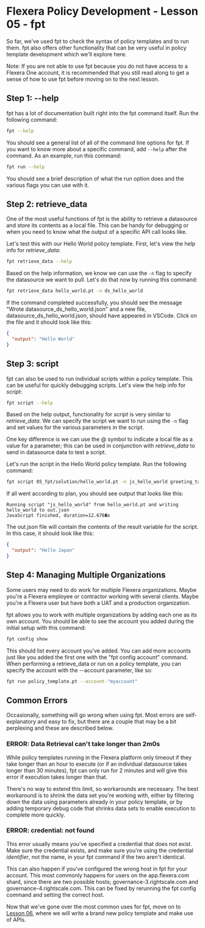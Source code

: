 # Flexera Policy Development - Lesson 05 - fpt

So far, we've used fpt to check the syntax of policy templates and to run them. fpt also offers other functionality that can be very useful in policy template development which we'll explore here.

Note: If you are not able to use fpt because you do not have access to a Flexera One account, it is recommended that you still read along to get a sense of how to use fpt before moving on to the next lesson.

## Step 1: --help

fpt has a lot of documentation built right into the fpt command itself. Run the following command:

```bash
fpt --help
```

You should see a general list of all of the command line options for fpt. If you want to know more about a specific command, add `--help` after the command. As an example, run this command:

```bash
fpt run --help
```

You should see a brief description of what the run option does and the various flags you can use with it.

## Step 2: retrieve_data

One of the most useful functions of fpt is the ability to retrieve a datasource and store its contents as a local file. This can be handy for debugging or when you need to know what the output of a specific API call looks like.

Let's test this with our Hello World policy template. First, let's view the help info for *retrieve_data*:

```bash
fpt retrieve_data --help
```

Based on the help information, we know we can use the `-n` flag to specify the datasource we want to pull. Let's do that now by running this command:

```bash
fpt retrieve_data hello_world.pt -n ds_hello_world
```

If the command completed successfully, you should see the message "Wrote datasource_ds_hello_world.json" and a new file, datasource_ds_hello_world.json, should have appeared in VSCode. Click on the file and it should look like this:

```json
{
  "output": "Hello World"
}
```

## Step 3: script

fpt can also be used to run individual scripts within a policy template. This can be useful for quickly debugging scripts. Let's view the help info for *script*:

```bash
fpt script --help
```

Based on the help output, functionality for *script* is very similar to *retrieve_data*. We can specify the script we want to run using the `-n` flag and set values for the various parameters in the script.

One key difference is we can use the @ symbol to indicate a local file as a value for a parameter; this can be used in conjunction with *retrieve_data* to send in datasource data to test a script.

Let's run the script in the Hello World policy template. Run the following command:

```bash
fpt script 05_fpt/solution/hello_world.pt -n js_hello_world greeting_target="Japan"
```

If all went according to plan, you should see output that looks like this:

```text
Running script "js_hello_world" from hello_world.pt and writing hello_world to out.json
JavaScript finished, duration=12.676�s
```

The out.json file will contain the contents of the result variable for the script. In this case, it should look like this:

```json
{
  "output": "Hello Japan"
}
```

## Step 4: Managing Multiple Organizations

Some users may need to do work for multiple Flexera organizations. Maybe you're a Flexera employee or contractor working with several clients. Maybe you're a Flexera user but have both a UAT and a production organization.

fpt allows you to work with multiple organizations by adding each one as its own account. You should be able to see the account you added during the initial setup with this command:

```bash
fpt config show
```

This should list every account you've added. You can add more accounts just like you added the first one with the "fpt config account" command. When performing a retrieve_data or run on a policy template, you can specify the account with the --account parameter, like so:

```bash
fpt run policy_template.pt --account-"myaccount"
```

## Common Errors

Occasionally, something will go wrong when using fpt. Most errors are self-explanatory and easy to fix, but there are a couple that may be a bit perplexing and these are described below.

### ERROR: Data Retrieval can't take longer than 2m0s

While policy templates running in the Flexera platform only timeout if they take longer than an hour to execute (or if an individual datasource takes longer than 30 minutes), fpt can only run for 2 minutes and will give this error if execution takes longer than that.

There's no way to extend this limit, so workarounds are necessary. The best workaround is to shrink the data set you're working with, either by filtering down the data using parameters already in your policy template, or by adding temporary debug code that shrinks data sets to enable execution to complete more quickly.

### ERROR: credential: not found

This error usually means you've specified a credential that does not exist. Make sure the credential exists, and make sure you're using the credential *identifier*, not the name, in your fpt command if the two aren't identical.

This can also happen if you've configured the wrong host in fpt for your account. This most commonly happens for users on the app.flexera.com shard, since there are two possible hosts; governance-3.rightscale.com and governance-4.rightscale.com. This can be fixed by rerunning the fpt config command and setting the correct host.

Now that we've gone over the most common uses for fpt, move on to [Lesson 06](https://github.com/flexera-public/policy_engine_training/blob/main/06_api/README.md), where we will write a brand new policy template and make use of APIs.
